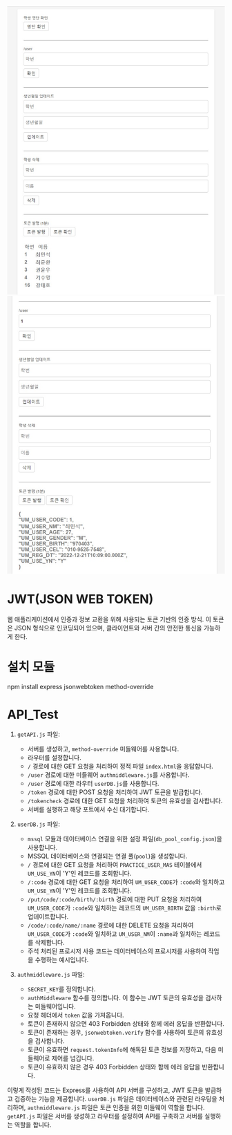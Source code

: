 <img src="/img/all_list.jpg">
<img src="/img/mem_code.jpg">

# JWT(JSON WEB TOKEN)
웹 애플리케이션에서 인증과 정보 교환을 위해 사용되는 토큰 기반의 인증 방식. 이 토큰은 JSON 형식으로 인코딩되어 있으며, 클라이언트와 서버 간의 안전한 통신을 가능하게 한다.

# 설치 모듈
npm install express jsonwebtoken method-override

# API_Test
1. `getAPI.js` 파일:

   - 서버를 생성하고, `method-override` 미들웨어를 사용합니다.
   - 라우터를 설정합니다.
   - `/` 경로에 대한 GET 요청을 처리하여 정적 파일 `index.html`을 응답합니다.
   - `/user` 경로에 대한 미들웨어 `authmiddleware.js`를 사용합니다.
   - `/user` 경로에 대한 라우터 `userDB.js`를 사용합니다.
   - `/token` 경로에 대한 POST 요청을 처리하여 JWT 토큰을 발급합니다.
   - `/tokencheck` 경로에 대한 GET 요청을 처리하여 토큰의 유효성을 검사합니다.
   - 서버를 실행하고 해당 포트에서 수신 대기합니다.

2. `userDB.js` 파일:

   - `mssql` 모듈과 데이터베이스 연결을 위한 설정 파일(`db_pool_config.json`)을 사용합니다.
   - MSSQL 데이터베이스와 연결되는 연결 풀(`pool`)을 생성합니다.
   - `/` 경로에 대한 GET 요청을 처리하여 `PRACTICE_USER_MAS` 테이블에서 `UM_USE_YN`이 'Y'인 레코드를 조회합니다.
   - `/:code` 경로에 대한 GET 요청을 처리하여 `UM_USER_CODE`가 `:code`와 일치하고 `UM_USE_YN`이 'Y'인 레코드를 조회합니다.
   - `/put/code/:code/birth/:birth` 경로에 대한 PUT 요청을 처리하여 `UM_USER_CODE`가 `:code`와 일치하는 레코드의 `UM_USER_BIRTH` 값을 `:birth`로 업데이트합니다.
   - `/code/:code/name/:name` 경로에 대한 DELETE 요청을 처리하여 `UM_USER_CODE`가 `:code`와 일치하고 `UM_USER_NM`이 `:name`과 일치하는 레코드를 삭제합니다.
   - 주석 처리된 프로시저 사용 코드는 데이터베이스의 프로시저를 사용하여 작업을 수행하는 예시입니다.

3. `authmiddleware.js` 파일:

   - `SECRET_KEY`를 정의합니다.
   - `authMiddleware` 함수를 정의합니다. 이 함수는 JWT 토큰의 유효성을 검사하는 미들웨어입니다.
   - 요청 헤더에서 `token` 값을 가져옵니다.
   - 토큰이 존재하지 않으면 403 Forbidden 상태와 함께 에러 응답을 반환합니다.
   - 토큰이 존재하는 경우, `jsonwebtoken.verify` 함수를 사용하여 토큰의 유효성을 검사합니다.
   - 토큰이 유효하면 `request.tokenInfo`에 해독된 토큰 정보를 저장하고, 다음 미들웨어로 제어를 넘깁니다.
   - 토큰이 유효하지 않은 경우 403 Forbidden 상태와 함께 에러 응답을 반환합니다.

이렇게 작성된 코드는 Express를 사용하여 API 서버를 구성하고, JWT 토큰을 발급하고 검증하는 기능을 제공합니다. `userDB.js` 파일은 데이터베이스와 관련된 라우팅을 처리하며, `authmiddleware.js` 파일은 토큰 인증을 위한 미들웨어 역할을 합니다. `getAPI.js` 파일은 서버를 생성하고 라우터를 설정하여 API를 구축하고 서버를 실행하는 역할을 합니다.
